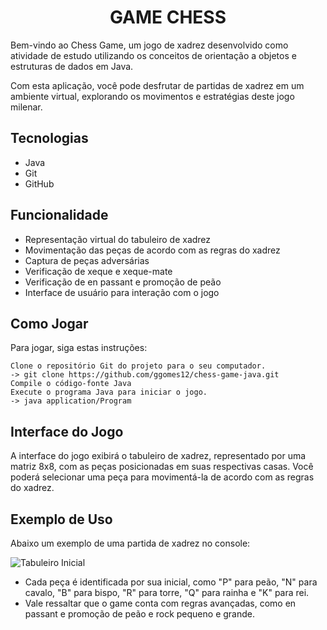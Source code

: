 <h1 style="text-align: center;">
  GAME CHESS
</h1>


Bem-vindo ao Chess Game, um jogo de xadrez desenvolvido como atividade de estudo utilizando os conceitos de orientação a objetos e estruturas de dados em Java.

Com esta aplicação, você pode desfrutar de partidas de xadrez em um ambiente virtual, explorando os movimentos e estratégias deste jogo milenar.


## Tecnologias

-    Java
-    Git
-    GitHub

## Funcionalidade

-    Representação virtual do tabuleiro de xadrez
-    Movimentação das peças de acordo com as regras do xadrez
-    Captura de peças adversárias
-    Verificação de xeque e xeque-mate
-    Verificação de en passant e promoção de peão
-    Interface de usuário para interação com o jogo


## Como Jogar

Para jogar, siga estas instruções:

    Clone o repositório Git do projeto para o seu computador.
    -> git clone https://github.com/ggomes12/chess-game-java.git
    Compile o código-fonte Java 
    Execute o programa Java para iniciar o jogo.
    -> java application/Program 
    

## Interface do Jogo

A interface do jogo exibirá o tabuleiro de xadrez, representado por uma matriz 8x8, com as peças posicionadas em suas respectivas casas. Você poderá selecionar uma peça para movimentá-la de acordo com as regras do xadrez.


## Exemplo de Uso

Abaixo um exemplo de uma partida de xadrez no console:

![Tabuleiro Inicial](https://github.com/ggomes12/chess-game-java/tree/fec07fa66e19d156e5bb98b40eb5d5817443158f/images/img_tabuleiro_inicial.png)


   
   
- Cada peça é identificada por sua inicial, como "P" para peão, "N" para cavalo, "B" para bispo, "R" para torre, "Q" para rainha e "K" para rei. 
- Vale ressaltar que o game conta com regras avançadas, como en passant e promoção de peão e rock pequeno e grande.


 
   
   
   
   
   
   
   
   
